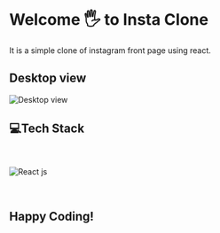 # Welcome 🖐 to Insta Clone
It is a simple clone of instagram front page using react.

## Desktop view
![Desktop view](./src/images/instaclone.png)

## 💻Tech Stack
<br>

![React js](https://img.shields.io/badge/reactjs%20-%23E34F26.svg?&style=for-the-badge&logo=reactjs&logoColor=white)


<br>


## Happy Coding!
